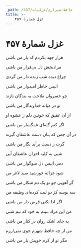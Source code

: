 ```yaml
---
_path: /حافظ-شیرازی/غزلیات/457
title: >-
    غزل شمارهٔ ۴۵۷
---
```

# غزل شمارهٔ ۴۵۷

<div class="b" id="bn1"><div class="m1"><p>هزار جهد بکردم که یار من باشی</p></div>
<div class="m2"><p>مرادبخش دل بی‌قرار من باشی</p></div></div>
<div class="b" id="bn2"><div class="m1"><p>چراغ دیده شب زنده دار من گردی</p></div>
<div class="m2"><p>انیس خاطر امیدوار من باشی</p></div></div>
<div class="b" id="bn3"><div class="m1"><p>چو خسروان ملاحت به بندگان نازند</p></div>
<div class="m2"><p>تو در میانه خداوندگار من باشی</p></div></div>
<div class="b" id="bn4"><div class="m1"><p>از آن عقیق که خونین دلم ز عشوه او</p></div>
<div class="m2"><p>اگر کنم گله‌ای غمگسار من باشی</p></div></div>
<div class="b" id="bn5"><div class="m1"><p>در آن چمن که بتان دست عاشقان گیرند</p></div>
<div class="m2"><p>گرت ز دست برآید نگار من باشی</p></div></div>
<div class="b" id="bn6"><div class="m1"><p>شبی به کلبه احزان عاشقان آیی</p></div>
<div class="m2"><p>دمی انیس دل سوگوار من باشی</p></div></div>
<div class="b" id="bn7"><div class="m1"><p>شود غزاله خورشید صید لاغر من</p></div>
<div class="m2"><p>گر آهویی چو تو یک دم شکار من باشی</p></div></div>
<div class="b" id="bn8"><div class="m1"><p>سه بوسه کز دو لبت کرده‌ای وظیفه من</p></div>
<div class="m2"><p>اگر ادا نکنی قرض دار من باشی</p></div></div>
<div class="b" id="bn9"><div class="m1"><p>من این مراد ببینم به خود که نیم شبی</p></div>
<div class="m2"><p>به جای اشک روان در کنار من باشی</p></div></div>
<div class="b" id="bn10"><div class="m1"><p>من ار چه حافظ شهرم جوی نمی‌ارزم</p></div>
<div class="m2"><p>مگر تو از کرم خویش یار من باشی</p></div></div>
